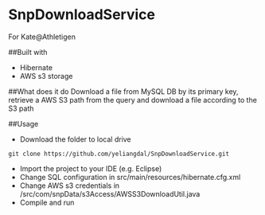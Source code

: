 # SnpDownloadService
For Kate@Athletigen

##Built with
* Hibernate
* AWS s3 storage

##What does it do
Download a file from MySQL DB by its primary key, retrieve a AWS S3 path from the query and download a file according to the S3 path

##Usage
* Download the folder to local drive
```
git clone https://github.com/yeliangdal/SnpDownloadService.git
```
* Import the project to your IDE (e.g. Eclipse) 
* Change SQL configuration in src/main/resources/hibernate.cfg.xml
* Change AWS s3 credentials in /src/com/snpData/s3Access/AWSS3DownloadUtil.java
* Compile and run

